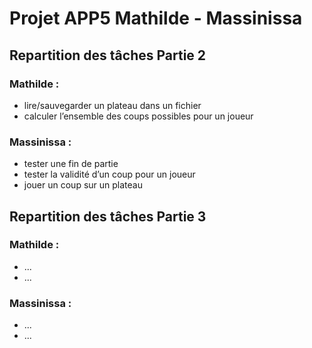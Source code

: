 # Projet APP5 Mathilde - Massinissa

## Repartition des tâches Partie 2 

### Mathilde :
* lire/sauvegarder un plateau dans un fichier
* calculer l’ensemble des coups possibles pour un joueur

### Massinissa :
* tester une fin de partie
* tester la validité d’un coup pour un joueur
* jouer un coup sur un plateau


## Repartition des tâches Partie 3

### Mathilde :
* ...
* ...

### Massinissa :
* ...
* ...